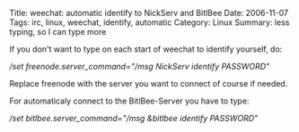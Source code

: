Title: weechat: automatic identify to NickServ and BitlBee
Date: 2006-11-07
Tags: irc, linux, weechat, identify, automatic
Category: Linux
Summary: less typing, so I can type more

If you don't want to type on each start of weechat to identify yourself, do:

<em>/set freenode.server_command="/msg NickServ identify PASSWORD"</em>

Replace freenode with the server you want to connect of course if needed.

For automaticaly connect to the BitlBee-Server you have to type:

<em>/set bitlbee.server_command="/msg &amp;bitlbee identify PASSWORD"</em>
